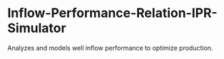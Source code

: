 # Inflow-Performance-Relation-IPR-Simulator
Analyzes and models well inflow performance to optimize production.
